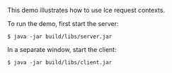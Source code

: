 This demo illustrates how to use Ice request contexts.

To run the demo, first start the server:

    $ java -jar build/libs/server.jar

In a separate window, start the client:

    $ java -jar build/libs/client.jar
